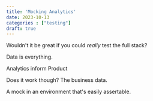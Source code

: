 ```yaml
---
title: 'Mocking Analytics'
date: 2023-10-13
categories : ["testing"]
draft: true
---
```


Wouldn't it be great if you could _really_ test the full stack?

Data is everything.

Analytics inform Product

Does it work though? The business data.

A mock in an environment that's easily assertable.
